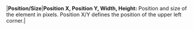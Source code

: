 |**Position/Size**|**Position X, Position Y, Width, Height:** Position and size of the element in pixels. Position X/Y defines the position of the upper left corner.|